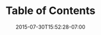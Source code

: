 ---
date: 2015-07-30T15:52:28-07:00
title: "Table of Contents"
menu: "menujiraserver2"
product: "Mockups 2 for Jira Server"
weight: 1
---